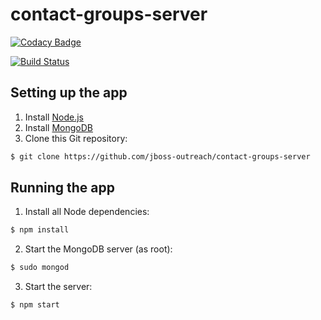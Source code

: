 # contact-groups-server
[![Codacy Badge](https://api.codacy.com/project/badge/Grade/4cfef7538dfe421a97985df2a0d1a662)](https://www.codacy.com/app/divyanshkul/contact-groups-server?utm_source=github.com&amp;utm_medium=referral&amp;utm_content=divyanshkul/contact-groups-server&amp;utm_campaign=Badge_Grade)

[![Build Status](https://travis-ci.org/jboss-outreach/contact-groups-server.svg?branch=master)](https://travis-ci.org/jboss-outreach/contact-groups-server)

## Setting up the app
1. Install [Node.js](https://nodejs.org)
2. Install [MongoDB](https://mongodb.com)
3. Clone this Git repository:
```bash
$ git clone https://github.com/jboss-outreach/contact-groups-server
```

## Running the app
1. Install all Node dependencies:
```bash
$ npm install
```
2. Start the MongoDB server (as root):
```bash
$ sudo mongod
```
3. Start the server:
```bash
$ npm start
```
